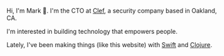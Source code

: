 Hi, I'm Mark 👋. I'm the CTO at [Clef](https://getclef.com), a security company based in Oakland, CA. 

I'm interested in building technology that empowers people.

Lately, I've been making things (like this website) with [Swift](https://swift.org/) and
[Clojure](http://clojure.org/).
